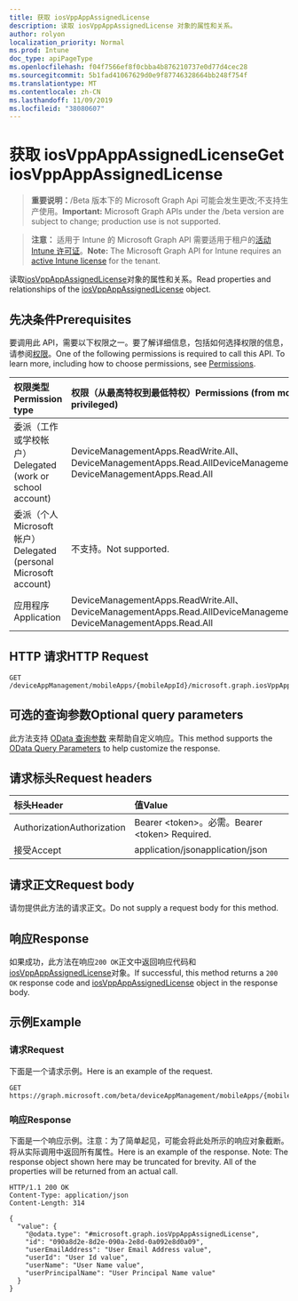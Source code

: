 ```yaml
---
title: 获取 iosVppAppAssignedLicense
description: 读取 iosVppAppAssignedLicense 对象的属性和关系。
author: rolyon
localization_priority: Normal
ms.prod: Intune
doc_type: apiPageType
ms.openlocfilehash: f04f7566ef8f0cbba4b876210737e0d77d4cec28
ms.sourcegitcommit: 5b1fad41067629d0e9f87746328664bb248f754f
ms.translationtype: MT
ms.contentlocale: zh-CN
ms.lasthandoff: 11/09/2019
ms.locfileid: "38080607"
---
```

# <a name="get-iosvppappassignedlicense"></a><span data-ttu-id="8a99e-103">获取 iosVppAppAssignedLicense</span><span class="sxs-lookup"><span data-stu-id="8a99e-103">Get iosVppAppAssignedLicense</span></span>

> <span data-ttu-id="8a99e-104">**重要说明：**/Beta 版本下的 Microsoft Graph Api 可能会发生更改;不支持生产使用。</span><span class="sxs-lookup"><span data-stu-id="8a99e-104">**Important:** Microsoft Graph APIs under the /beta version are subject to change; production use is not supported.</span></span>

> <span data-ttu-id="8a99e-105">**注意：** 适用于 Intune 的 Microsoft Graph API 需要适用于租户的[活动 Intune 许可证](https://go.microsoft.com/fwlink/?linkid=839381)。</span><span class="sxs-lookup"><span data-stu-id="8a99e-105">**Note:** The Microsoft Graph API for Intune requires an [active Intune license](https://go.microsoft.com/fwlink/?linkid=839381) for the tenant.</span></span>

<span data-ttu-id="8a99e-106">读取[iosVppAppAssignedLicense](../resources/intune-apps-iosvppappassignedlicense.md)对象的属性和关系。</span><span class="sxs-lookup"><span data-stu-id="8a99e-106">Read properties and relationships of the [iosVppAppAssignedLicense](../resources/intune-apps-iosvppappassignedlicense.md) object.</span></span>

## <a name="prerequisites"></a><span data-ttu-id="8a99e-107">先决条件</span><span class="sxs-lookup"><span data-stu-id="8a99e-107">Prerequisites</span></span>
<span data-ttu-id="8a99e-p101">要调用此 API，需要以下权限之一。要了解详细信息，包括如何选择权限的信息，请参阅[权限](/graph/permissions-reference)。</span><span class="sxs-lookup"><span data-stu-id="8a99e-p101">One of the following permissions is required to call this API. To learn more, including how to choose permissions, see [Permissions](/graph/permissions-reference).</span></span>

|<span data-ttu-id="8a99e-110">权限类型</span><span class="sxs-lookup"><span data-stu-id="8a99e-110">Permission type</span></span>|<span data-ttu-id="8a99e-111">权限（从最高特权到最低特权）</span><span class="sxs-lookup"><span data-stu-id="8a99e-111">Permissions (from most to least privileged)</span></span>|
|:---|:---|
|<span data-ttu-id="8a99e-112">委派（工作或学校帐户）</span><span class="sxs-lookup"><span data-stu-id="8a99e-112">Delegated (work or school account)</span></span>|<span data-ttu-id="8a99e-113">DeviceManagementApps.ReadWrite.All、DeviceManagementApps.Read.All</span><span class="sxs-lookup"><span data-stu-id="8a99e-113">DeviceManagementApps.ReadWrite.All, DeviceManagementApps.Read.All</span></span>|
|<span data-ttu-id="8a99e-114">委派（个人 Microsoft 帐户）</span><span class="sxs-lookup"><span data-stu-id="8a99e-114">Delegated (personal Microsoft account)</span></span>|<span data-ttu-id="8a99e-115">不支持。</span><span class="sxs-lookup"><span data-stu-id="8a99e-115">Not supported.</span></span>|
|<span data-ttu-id="8a99e-116">应用程序</span><span class="sxs-lookup"><span data-stu-id="8a99e-116">Application</span></span>|<span data-ttu-id="8a99e-117">DeviceManagementApps.ReadWrite.All、DeviceManagementApps.Read.All</span><span class="sxs-lookup"><span data-stu-id="8a99e-117">DeviceManagementApps.ReadWrite.All, DeviceManagementApps.Read.All</span></span>|

## <a name="http-request"></a><span data-ttu-id="8a99e-118">HTTP 请求</span><span class="sxs-lookup"><span data-stu-id="8a99e-118">HTTP Request</span></span>
<!-- {
  "blockType": "ignored"
}
-->
``` http
GET /deviceAppManagement/mobileApps/{mobileAppId}/microsoft.graph.iosVppApp/assignedLicenses/{iosVppAppAssignedLicenseId}
```

## <a name="optional-query-parameters"></a><span data-ttu-id="8a99e-119">可选的查询参数</span><span class="sxs-lookup"><span data-stu-id="8a99e-119">Optional query parameters</span></span>
<span data-ttu-id="8a99e-120">此方法支持 [OData 查询参数](/graph/query-parameters) 来帮助自定义响应。</span><span class="sxs-lookup"><span data-stu-id="8a99e-120">This method supports the [OData Query Parameters](/graph/query-parameters) to help customize the response.</span></span>

## <a name="request-headers"></a><span data-ttu-id="8a99e-121">请求标头</span><span class="sxs-lookup"><span data-stu-id="8a99e-121">Request headers</span></span>
|<span data-ttu-id="8a99e-122">标头</span><span class="sxs-lookup"><span data-stu-id="8a99e-122">Header</span></span>|<span data-ttu-id="8a99e-123">值</span><span class="sxs-lookup"><span data-stu-id="8a99e-123">Value</span></span>|
|:---|:---|
|<span data-ttu-id="8a99e-124">Authorization</span><span class="sxs-lookup"><span data-stu-id="8a99e-124">Authorization</span></span>|<span data-ttu-id="8a99e-125">Bearer &lt;token&gt;。必需。</span><span class="sxs-lookup"><span data-stu-id="8a99e-125">Bearer &lt;token&gt; Required.</span></span>|
|<span data-ttu-id="8a99e-126">接受</span><span class="sxs-lookup"><span data-stu-id="8a99e-126">Accept</span></span>|<span data-ttu-id="8a99e-127">application/json</span><span class="sxs-lookup"><span data-stu-id="8a99e-127">application/json</span></span>|

## <a name="request-body"></a><span data-ttu-id="8a99e-128">请求正文</span><span class="sxs-lookup"><span data-stu-id="8a99e-128">Request body</span></span>
<span data-ttu-id="8a99e-129">请勿提供此方法的请求正文。</span><span class="sxs-lookup"><span data-stu-id="8a99e-129">Do not supply a request body for this method.</span></span>

## <a name="response"></a><span data-ttu-id="8a99e-130">响应</span><span class="sxs-lookup"><span data-stu-id="8a99e-130">Response</span></span>
<span data-ttu-id="8a99e-131">如果成功，此方法在响应`200 OK`正文中返回响应代码和[iosVppAppAssignedLicense](../resources/intune-apps-iosvppappassignedlicense.md)对象。</span><span class="sxs-lookup"><span data-stu-id="8a99e-131">If successful, this method returns a `200 OK` response code and [iosVppAppAssignedLicense](../resources/intune-apps-iosvppappassignedlicense.md) object in the response body.</span></span>

## <a name="example"></a><span data-ttu-id="8a99e-132">示例</span><span class="sxs-lookup"><span data-stu-id="8a99e-132">Example</span></span>

### <a name="request"></a><span data-ttu-id="8a99e-133">请求</span><span class="sxs-lookup"><span data-stu-id="8a99e-133">Request</span></span>
<span data-ttu-id="8a99e-134">下面是一个请求示例。</span><span class="sxs-lookup"><span data-stu-id="8a99e-134">Here is an example of the request.</span></span>
``` http
GET https://graph.microsoft.com/beta/deviceAppManagement/mobileApps/{mobileAppId}/microsoft.graph.iosVppApp/assignedLicenses/{iosVppAppAssignedLicenseId}
```

### <a name="response"></a><span data-ttu-id="8a99e-135">响应</span><span class="sxs-lookup"><span data-stu-id="8a99e-135">Response</span></span>
<span data-ttu-id="8a99e-p102">下面是一个响应示例。注意：为了简单起见，可能会将此处所示的响应对象截断。将从实际调用中返回所有属性。</span><span class="sxs-lookup"><span data-stu-id="8a99e-p102">Here is an example of the response. Note: The response object shown here may be truncated for brevity. All of the properties will be returned from an actual call.</span></span>
``` http
HTTP/1.1 200 OK
Content-Type: application/json
Content-Length: 314

{
  "value": {
    "@odata.type": "#microsoft.graph.iosVppAppAssignedLicense",
    "id": "090a8d2e-8d2e-090a-2e8d-0a092e8d0a09",
    "userEmailAddress": "User Email Address value",
    "userId": "User Id value",
    "userName": "User Name value",
    "userPrincipalName": "User Principal Name value"
  }
}
```







